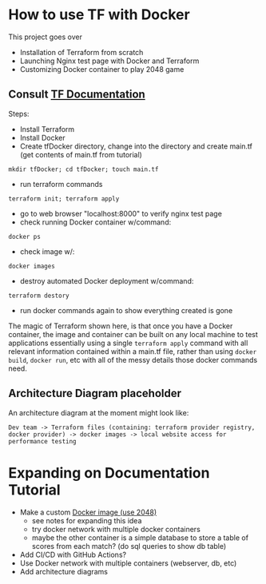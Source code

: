 # How to use TF with Docker
This project goes over
- Installation of Terraform from scratch
- Launching Nginx test page with Docker and Terraform
- Customizing Docker container to play 2048 game

## Consult [TF Documentation](https://developer.hashicorp.com/terraform/tutorials/aws-get-started/install-cli)
Steps:
- Install Terraform
- Install Docker
- Create tfDocker directory, change into the directory and create main.tf (get contents of main.tf from tutorial)
  
```mkdir tfDocker; cd tfDocker; touch main.tf```

- run terraform commands

```terraform init; terraform apply```

- go to web browser "localhost:8000" to verify nginx test page
- check running Docker container w/command:   

```docker ps```

- check image w/:  

```docker images```

- destroy automated Docker deployment w/command:  

`terraform destory`

- run docker commands again to show everything created is gone  
  
The magic of Terraform shown here, is that once you have a Docker container, the image and container can be built on any local machine to test applications essentially using a single `terraform apply` command with all relevant information contained within a main.tf file, rather than using `docker build`, `docker run`, etc with all of the messy details those docker commands need.

## Architecture Diagram placeholder
An architecture diagram at the moment might look like:  
```
Dev team -> Terraform files (containing: terraform provider registry, docker provider) -> docker images -> local website access for performance testing
```
# Expanding on Documentation Tutorial
- Make a custom [Docker image (use 2048)](https://github.com/adasMatt/mattDotNerd-devops-and-data-projects/tree/master/tfDocker/tfDocker2048)
  - see notes for expanding this idea
  - try docker network with multiple docker containers
  - maybe the other container is a simple database to store a table of scores from each match? (do sql queries to show db table)
- Add CI/CD with GitHub Actions?
- Use Docker network with multiple containers (webserver, db, etc)
- Add architecture diagrams
